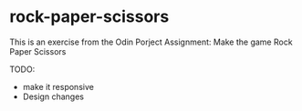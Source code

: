 # rock-paper-scissors
This is an exercise from the Odin Porject 
Assignment: Make the game Rock Paper Scissors

TODO:
- make it responsive
- Design changes
